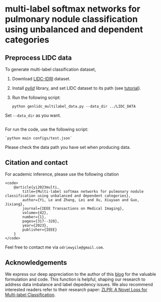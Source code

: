 # multi-label softmax networks for pulmonary nodule classification using unbalanced and dependent categories


## Preprocess LIDC data
To generate multi-label classification dataset, 

1. Download [LIDC-IDRI](https://wiki.cancerimagingarchive.net/pages/viewpage.action?pageId=1966254) dataset.

2. Install [_pylid_](https://github.com/notmatthancock/pylidc) library, and set LIDC dataset to its path (see [tutorial](https://pylidc.github.io/)).

3. Run the following script:  

    `python genlidc_multilabel_data.py --data_dir ../LIDC_DATA `
   
Set `--data_dir` as you want. 

## 
For run the code, use the following script:

    `python main configs/test.json`

Please check the data path you have set when producing data. 

## Citation and contact
For academic inference, please use the following citation

    <code>
        @article{yi2023multi,
            title={Multi-label softmax networks for pulmonary nodule classification using unbalanced and dependent categories},
            author={Yi, Le and Zhang, Lei and Xu, Xiuyuan and Guo, Jixiang},
            journal={IEEE Transactions on Medical Imaging},
            volume={42},
            number={1},
            pages={317--328},
            year={2023},
            publisher={IEEE}
        }
    </code>

Feel free to contact me via `odriewyile@gmail.com`.

## Acknowledgements
We express our deep appreciation to the author of this [blog](https://kexue.fm/archives/7359) for the valuable formulation and code. This function is helpful, shaping our research to address data imbalance and label depedency issues. We also recommend interested readers refer to their research paper: [ZLPR: A Novel Loss for Multi-label Classification](https://arxiv.org/abs/2208.02955). 
